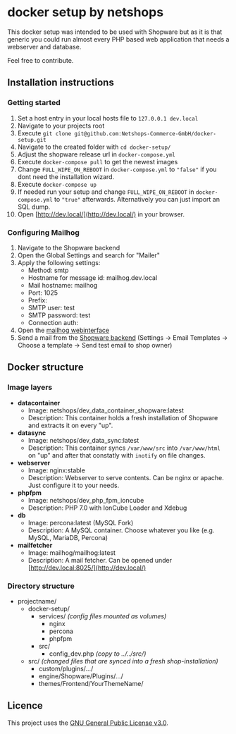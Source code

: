 # docker setup by netshops

This docker setup was intended to be used with Shopware but as it is that generic you could run almost every PHP based web application that needs a webserver and database.

Feel free to contribute.

## Installation instructions

### Getting started

1. Set a host entry in your local hosts file to ``127.0.0.1 dev.local``
2. Navigate to your projects root
3. Execute ``git clone git@github.com:Netshops-Commerce-GmbH/docker-setup.git``
4. Navigate to the created folder with ``cd docker-setup/``
5. Adjust the shopware release url in ``docker-compose.yml``
6. Execute ``docker-compose pull`` to get the newest images
7. Change ``FULL_WIPE_ON_REBOOT`` in ``docker-compose.yml`` to ``"false"`` if you dont need the installation wizard.
8. Execute ``docker-compose up``
9. If needed run your setup and change ``FULL_WIPE_ON_REBOOT`` in ``docker-compose.yml`` to ``"true"`` afterwards. Alternatively you can just import an SQL dump.
10. Open [http://dev.local/](http://dev.local/) in your browser.

### Configuring Mailhog

1. Navigate to the Shopware backend
2. Open the Global Settings and search for "Mailer"
3. Apply the following settings:
    - Method: smtp
    - Hostname for message id: mailhog.dev.local
    - Mail hostname: mailhog
    - Port: 1025
    - Prefix:
    - SMTP user: test
    - SMTP password: test
    - Connection auth:
4. Open the [mailhog webinterface](http://dev.local:8025/)
5. Send a mail from the [Shopware backend](http://dev.local/backend/) (Settings -> Email Templates -> Choose a template -> Send test email to shop owner)

## Docker structure

### Image layers

* **datacontainer**
    * Image: netshops/dev_data_container_shopware:latest
    * Description: This container holds a fresh installation of Shopware and extracts it on every "up".
* **datasync**
    * Image: netshops/dev_data_sync:latest
    * Description: This container syncs ``/var/www/src`` into ``/var/www/html`` on "up" and after that constatly with ``inotify`` on file changes.
* **webserver**
    * Image: nginx:stable
    * Description: Webserver to serve contents. Can be nginx or apache. Just configure it to your needs.
* **phpfpm**
    * Image: netshops/dev_php_fpm_ioncube
    * Description: PHP 7.0 with IonCube Loader and Xdebug
* **db**
    * Image: percona:latest (MySQL Fork)
    * Description: A MySQL container. Choose whatever you like (e.g. MySQL, MariaDB, Percona)
* **mailfetcher**
    * Image: mailhog/mailhog:latest
    * Description: A mail fetcher. Can be opened under [http://dev.local:8025/](http://dev.local/)

### Directory structure

* projectname/
    * docker-setup/
        * services/ _(config files mounted as volumes)_
            * nginx
            * percona
            * phpfpm
        * src/
            * config_dev.php _(copy to ../../src/)_
    * src/ _(changed files that are synced into a fresh shop-installation)_
        * custom/plugins/.../
        * engine/Shopware/Plugins/.../
        * themes/Frontend/YourThemeName/
        
## Licence

This project uses the [GNU General Public License v3.0](LICENCE.md).